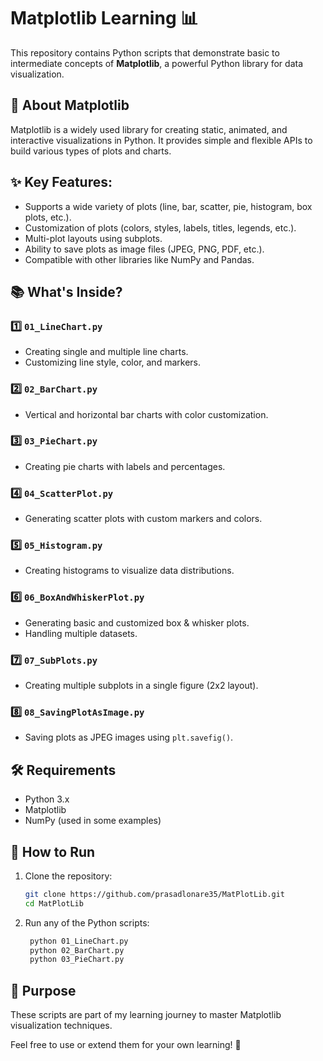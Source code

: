 # Matplotlib Learning 📊

This repository contains Python scripts that demonstrate basic to intermediate concepts of **Matplotlib**, a powerful Python library for data visualization.

## 📖 About Matplotlib
Matplotlib is a widely used library for creating static, animated, and interactive visualizations in Python. It provides simple and flexible APIs to build various types of plots and charts. 

## ✨ Key Features:
- Supports a wide variety of plots (line, bar, scatter, pie, histogram, box plots, etc.).
- Customization of plots (colors, styles, labels, titles, legends, etc.).
- Multi-plot layouts using subplots.
- Ability to save plots as image files (JPEG, PNG, PDF, etc.).
- Compatible with other libraries like NumPy and Pandas.

## 📚 What's Inside?

### 1️⃣ `01_LineChart.py`
- Creating single and multiple line charts.
- Customizing line style, color, and markers.

### 2️⃣ `02_BarChart.py`
- Vertical and horizontal bar charts with color customization.

### 3️⃣ `03_PieChart.py`
- Creating pie charts with labels and percentages.

### 4️⃣ `04_ScatterPlot.py`
- Generating scatter plots with custom markers and colors.

### 5️⃣ `05_Histogram.py`
- Creating histograms to visualize data distributions.

### 6️⃣ `06_BoxAndWhiskerPlot.py`
- Generating basic and customized box & whisker plots.
- Handling multiple datasets.

### 7️⃣ `07_SubPlots.py`
- Creating multiple subplots in a single figure (2x2 layout).

### 8️⃣ `08_SavingPlotAsImage.py`
- Saving plots as JPEG images using `plt.savefig()`.

## 🛠️ Requirements
- Python 3.x
- Matplotlib
- NumPy (used in some examples)

## 🚀 How to Run
1. Clone the repository:
   ```bash
   git clone https://github.com/prasadlonare35/MatPlotLib.git
   cd MatPlotLib
2. Run any of the Python scripts:
   ```bash
    python 01_LineChart.py
    python 02_BarChart.py
    python 03_PieChart.py
   
## 🎯 Purpose
These scripts are part of my learning journey to master Matplotlib visualization techniques.

Feel free to use or extend them for your own learning! 🚀
